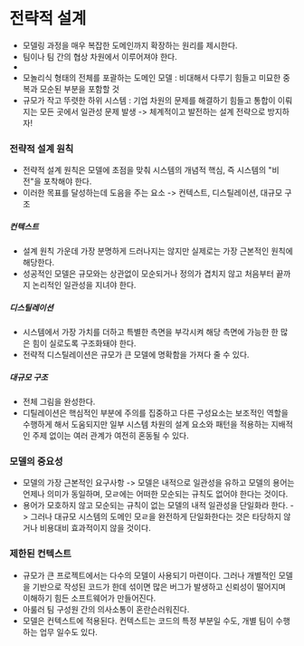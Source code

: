 # 전략적 설계

- 모델링 과정을 매우 복잡한 도메인까지 확장하는 원리를 제시한다.
- 팀이나 팀 간의 협상 차원에서 이루어져야 한다.
-
- 모놀리식 형태의 전체를 포괄하는 도메인 모델 : 비대해서 다루기 힘들고 미묘한 중복과 모순된 부분을 포함할 것
- 규모가 작고 뚜렷한 하위 시스템 : 기업 차원의 문제를 해결하기 힘들고 통합이 이뤄지는 모든 곳에서 일관성 문제 발생
  -> 체계적이고 발전하는 설계 전략으로 방지하자!

### 전략적 설계 원칙

- 전략적 설계 원칙은 모델에 초점을 맞춰 시스템의 개념적 핵심, 즉 시스템의 "비전"을 포착해야 한다.
- 이러한 목표를 달성하는데 도음을 주는 요소 -> 컨텍스트, 디스틸레이션, 대규모 구조

##### 컨텍스트

- 설계 원칙 가운데 가장 분명하게 드러나지는 않지만 실제로는 가장 근본적인 원칙에 해당한다.
- 성공적인 모델은 규모와는 상관없이 모순되거나 정의가 겹치지 않고 처음부터 끝까지 논리적인 일관성을 지녀야 한다.

##### 디스틸레이션

- 시스템에서 가장 가치를 더하고 특별한 측면을 부각시켜 해당 측면에 가능한 한 많은 힘이 실로도록 구조화돼야 한다.
- 전략적 디스틸레이션은 규모가 큰 모델에 명확함을 가져다 줄 수 있다.

##### 대규모 구조

- 전체 그림을 완성한다.
- 디틸레이션은 핵심적인 부분에 주의를 집중하고 다른 구성요소는 보조적인 역할을 수행하게 해서 도움되지만 일부 시스템 차원의 설계 요소와 패턴을 적용하는 지배적인 주제 없이는 여러 관계가 여전히 혼동될 수 있다.

### 모델의 중요성

- 모델의 가장 근본적인 요구사항 -> 모델은 내적으로 일관성을 유하고 모델의 용어는 언제나 의미가 동일하며, 모ㄹ에는 어떠한 모순되는 규칙도 없어야 한다는 것이다.
- 용어가 모호하지 않고 모순되는 규칙이 없는 모델의 내적 일관성을 단일화라 한다.
  -> 그러나 대규모 시스템의 도메인 모ㄹ을 완전하게 단일화한다는 것은 타당하지 않거나 비용대비 효과적이지 않을 것이다.

### 제한된 컨텍스트
- 규모가 큰 프로젝트에서는 다수의 모델이 사용되기 마련이다. 그러나 개별적인 모델을 기반으로 작성된 코드가 한데 섞이면 많은 버그가 발생하고 신뢰성이 떨어지며 이해하기 힘든 소프트웨어가 만들어진다.
- 아룰러 팀 구성원 간의 의사소통이 혼란슨러워진다. 
- 모델은 컨텍스트에 적용된다. 컨텍스트는 코드의 특정 부분일 수도, 개별 팀이 수행하는 업무 일수도 있다. 